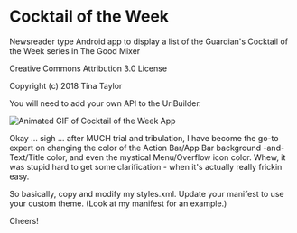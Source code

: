 # Cocktail of the Week
Newsreader type Android app to display a list of the Guardian's Cocktail of the Week series in The Good Mixer

Creative Commons Attribution 3.0 License

Copyright (c) 2018 Tina Taylor

You will need to add your own API to the UriBuilder.


![Animated GIF of Cocktail of the Week App](https://user-images.githubusercontent.com/35104977/42865499-d470b3a6-8a37-11e8-8f83-57e672eda7cb.gif "Animated GIF of Cocktail of the Week App")


Okay ... sigh ... after MUCH trial and tribulation, I have become the go-to expert on changing the color of the Action Bar/App Bar background -and- Text/Title color, and even the mystical Menu/Overflow icon color. Whew, it was stupid hard to get some clarification - when it's actually really frickin easy.

So basically, copy and modify my styles.xml. Update your manifest to use your custom theme. (Look at my manifest for an example.)

Cheers!
